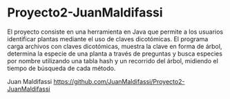 # Proyecto2-JuanMaldifassi

El proyecto consiste en  una herramienta en Java que permite a los usuarios identificar plantas mediante el uso de claves dicotómicas. El programa carga archivos con claves dicotómicas, muestra la clave en forma de árbol, determina la especie de una planta a través de preguntas y busca especies por nombre utilizando una tabla hash y un recorrido del árbol, midiendo el tiempo de búsqueda de cada método.

Juan Maldifassi
https://github.com/JuanMaldifassi/Proyecto2-JuanMaldifassi
